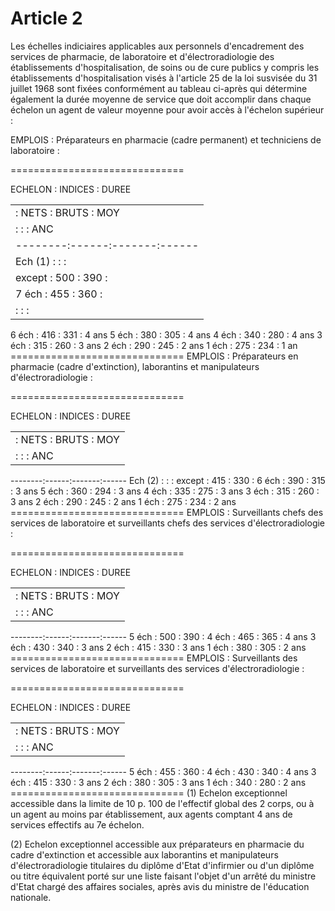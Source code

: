 # Article 2

Les échelles indiciaires applicables aux personnels d'encadrement des services de pharmacie, de laboratoire et d'électroradiologie des établissements d'hospitalisation, de soins ou de cure publics y compris les établissements d'hospitalisation visés à l'article 25 de la loi susvisée du 31 juillet 1968 sont fixées conformément au tableau ci-après qui détermine également la durée moyenne de service que doit accomplir dans chaque échelon un agent de valeur moyenne pour avoir accès à l'échelon supérieur :

EMPLOIS : Préparateurs en pharmacie (cadre permanent) et techniciens de laboratoire :

==============================

ECHELON :   INDICES    : DUREE

<table>
<tr>
<td>         : NETS : BRUTS : MOY</td>
</tr>
<tr>
<td>         :      :       : ANC</td>
</tr>
<tr>
<td> --------:------:-------:------</td>
</tr>
<tr>
<td> Ech (1) :      :       :</td>
</tr>
<tr>
<td> except  : 500  :  390  :</td>
</tr>
<tr>
<td> 7 éch   : 455  :  360  :</td>
</tr>
<tr>
<td>         :      :       :</td>
</tr>
</table>

6 éch   : 416  :  331  : 4 ans 5 éch   : 380  :  305  : 4 ans 4 éch   : 340  :  280  : 4 ans 3 éch   : 315  :  260  : 3 ans 2 éch   : 290  :  245  : 2 ans 1 éch   : 275  :  234  : 1 an ==============================   EMPLOIS : Préparateurs en pharmacie (cadre d'extinction), laborantins et manipulateurs d'électroradiologie :

==============================

ECHELON :   INDICES    : DUREE

<table>
<tr>
<td>         : NETS : BRUTS : MOY</td>
</tr>
<tr>
<td>         :      :       : ANC</td>
</tr>
</table>

--------:------:-------:------ Ech (2) :      :       : except  : 415  :  330  : 6 éch   : 390  :  315  : 3 ans 5 éch   : 360  :  294  : 3 ans 4 éch   : 335  :  275  : 3 ans 3 éch   : 315  :  260  : 3 ans 2 éch   : 290  :  245  : 2 ans 1 éch   : 275  :  234  : 2 ans ==============================   EMPLOIS : Surveillants chefs des services de laboratoire et surveillants chefs des services d'électroradiologie :

==============================

ECHELON :   INDICES    : DUREE

<table>
<tr>
<td>         : NETS : BRUTS : MOY</td>
</tr>
<tr>
<td>         :      :       : ANC</td>
</tr>
</table>

--------:------:-------:------ 5 éch   : 500  :  390  : 4 éch   : 465  :  365  : 4 ans 3 éch   : 430  :  340  : 3 ans 2 éch   : 415  :  330  : 3 ans 1 éch   : 380  :  305  : 2 ans ==============================   EMPLOIS : Surveillants des services de laboratoire et surveillants des services d'électroradiologie :

==============================

ECHELON :   INDICES    : DUREE

<table>
<tr>
<td>         : NETS : BRUTS : MOY</td>
</tr>
<tr>
<td>         :      :       : ANC</td>
</tr>
</table>

--------:------:-------:------ 5 éch   : 455  :  360  : 4 éch   : 430  :  340  : 4 ans 3 éch   : 415  :  330  : 3 ans 2 éch   : 380  :  305  : 3 ans 1 éch   : 340  :  280  : 2 ans ==============================   (1) Echelon exceptionnel accessible dans la limite de 10 p. 100 de l'effectif global des 2 corps, ou à un agent au moins par établissement, aux agents comptant 4 ans de services effectifs au 7e échelon.

(2) Echelon exceptionnel accessible aux préparateurs en pharmacie du cadre d'extinction et accessible aux laborantins et manipulateurs d'électroradiologie titulaires du diplôme d'Etat d'infirmier ou d'un diplôme ou titre équivalent porté sur une liste faisant l'objet d'un arrêté du ministre d'Etat chargé des affaires sociales, après avis du ministre de l'éducation nationale.
